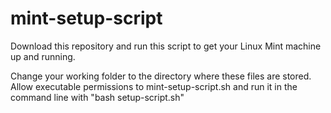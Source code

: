# mint-setup-script
Download this repository and run this script to get your Linux Mint machine up and running.

Change your working folder to the directory where these files are stored. Allow executable permissions to mint-setup-script.sh and run it in the command line with "bash setup-script.sh"
